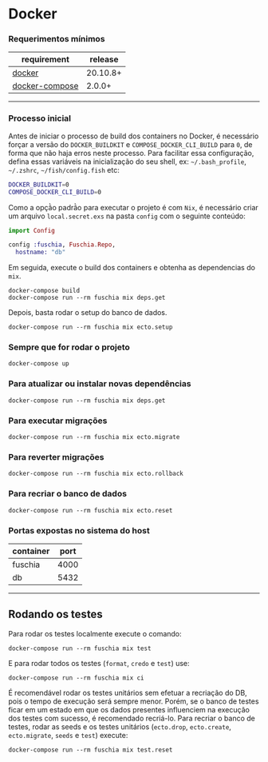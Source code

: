 # Docker

### Requerimentos mínimos

| requirement                                                   | release  |
| ------------------------------------------------------------- | -------- |
| [docker](https://docs.docker.com/get-docker/)                 | 20.10.8+ |
| [docker-compose](https://github.com/docker/compose/releases/) | 2.0.0+   |

---

### Processo inicial

Antes de iniciar o processo de build dos containers no Docker, é necessário forçar a versão do
`DOCKER_BUILDKIT` e `COMPOSE_DOCKER_CLI_BUILD` para `0`, de forma que não haja erros neste
processo. Para facilitar essa configuração, defina essas variáveis na inicialização do seu shell,
ex: `~/.bash_profile`, `~/.zshrc`, `~/fish/config.fish` etc:

```sh
DOCKER_BUILDKIT=0
COMPOSE_DOCKER_CLI_BUILD=0
```

Como a opçã̀o padrã̀o para executar o projeto é com `Nix`, é necessário criar um arquivo `local.secret.exs` na pasta `config` com o seguinte conteúdo:
```elixir
import Config

config :fuschia, Fuschia.Repo,
  hostname: "db"
```

 Em seguida, execute o build dos containers e obtenha as dependencias do `mix`.

    docker-compose build
    docker-compose run --rm fuschia mix deps.get

Depois, basta rodar o setup do banco de dados.

    docker-compose run --rm fuschia mix ecto.setup

### Sempre que for rodar o projeto

    docker-compose up

### Para atualizar ou instalar novas dependências

    docker-compose run --rm fuschia mix deps.get

### Para executar migrações

    docker-compose run --rm fuschia mix ecto.migrate

### Para reverter migrações

    docker-compose run --rm fuschia mix ecto.rollback

### Para recriar o banco de dados

    docker-compose run --rm fuschia mix ecto.reset

### Portas expostas no sistema do host

| container     | port |
| ------------- | ---- |
| fuschia       | 4000 |
| db            | 5432 |

---

## Rodando os testes

Para rodar os testes localmente execute o comando:

    docker-compose run --rm fuschia mix test

E para rodar todos os testes (`format`, `credo` e `test`) use:

    docker-compose run --rm fuschia mix ci

É recomendável rodar os testes unitários sem efetuar a recriação do DB, pois o tempo de execução será
sempre menor. Porém, se o banco de testes ficar em um estado em que os dados presentes influenciem na
execução dos testes com sucesso, é recomendado recriá-lo.
Para recriar o banco de testes, rodar as seeds e os testes unitários
(`ecto.drop`, `ecto.create`, `ecto.migrate`, `seeds` e `test`) execute:

    docker-compose run --rm fuschia mix test.reset
